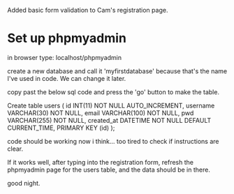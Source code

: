 Added basic form validation to Cam's registration page.

# Set up phpmyadmin

in browser type: localhost/phpmyadmin

create a new database and call it 'myfirstdatabase' because that's the name I've used in code. We can change it later.

copy past the below sql code and press the 'go' button to make the table.

Create table users (
id INT(11) NOT NULL AUTO_INCREMENT,
username VARCHAR(30) NOT NULL,
email VARCHAR(100) NOT NULL,
pwd VARCHAR(255) NOT NULL,
created_at DATETIME NOT NULL DEFAULT CURRENT_TIME,
PRIMARY KEY (id)
);

code should be working now i think... too tired to check if instructions are clear.

If it works well, after typing into the registration form, refresh the phpmyadmin page for the users table, and the data should be in there.

good night.
